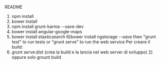 README
1) npm install
2) bower install
3) npm install grunt-karma --save-dev
4) bower install angular-google-maps
5) bower install elasticsearch
6)bower install ngstorage --save
then "grunt test" to run tests or "grunt serve" to run the web service
Per creare il build:
1) grunt serve:dist (crea la build e la lancia nel web server di sviluppo) 2) oppure solo grount build